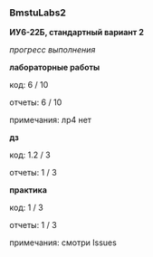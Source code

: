 ### BmstuLabs2 

**ИУ6-22Б, стандартный вариант 2**

*прогресс выполнения*

**лабораторные работы**

код: 6 / 10

отчеты: 6 / 10

примечания: лр4 нет

**дз**

код: 1.2 / 3

отчеты: 1 / 3

**практика**

код: 1 / 3 

отчеты: 1 / 3

примечания: смотри Issues
